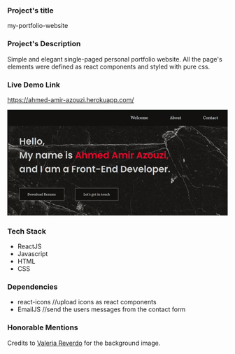 ### Project's title
my-portfolio-website

### Project's Description
Simple and elegant single-paged personal portfolio website. All the page's elements were defined as react components and styled with pure css.  

### Live Demo Link
https://ahmed-amir-azouzi.herokuapp.com/
>
![](portfolio_website.gif)

### Tech Stack
- ReactJS
- Javascript
- HTML
- CSS

### Dependencies
- react-icons //upload icons as react components
- EmailJS //send the users messages from the contact form

### Honorable Mentions
Credits to <a href="https://unsplash.com/@lereverdo" target="_blank">Valeria Reverdo</a> for the background image.
